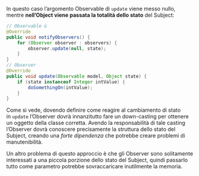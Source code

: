 In questo caso l’argomento Observable di `update` viene messo nullo, mentre **nell’Object viene passata la totalità dello stato** del Subject:

```java
// Observable ù
@Override 
public void notifyObservers() {      
	for (Observer observer : observers) {         
		observer.update(null, state);     
	}  
}  
// Observer 
@Override 
public void update(Observable model, Object state) {      
	if (state instanceof Integer intValue) {
	    doSomethingOn(intValue);     
	}  
}
```

Come si vede, dovendo definire come reagire al cambiamento di stato in `update` l’Observer dovrà innanzitutto fare un down-casting per ottenere un oggetto della classe corretta. Avendo la responsabilità di tale casting l’Observer dovrà conoscere precisamente la struttura dello stato del Subject, creando una _forte dipendenza_ che potrebbe creare problemi di manutenibilità.

Un altro problema di questo approccio è che gli Observer sono solitamente interessati a una piccola porzione dello stato del Subject, quindi passarlo tutto come parametro potrebbe sovraccaricare inutilmente la memoria.